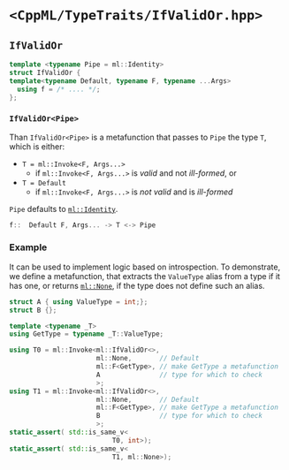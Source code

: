 # `<CppML/TypeTraits/IfValidOr.hpp>`

## `IfValidOr`

```c++
template <typename Pipe = ml::Identity>
struct IfValidOr {
template<typename Default, typename F, typename ...Args>
  using f = /* .... */;
};
```
### `IfValidOr<Pipe>`

Than `IfValidOr<Pipe>` is a metafunction that passes to `Pipe` the type `T`, which is either:
* `T = ml::Invoke<F, Args...>`
  * if `ml::Invoke<F, Args...>` is *valid* and not *ill-formed*, or
* `T = Default`
  * if `ml::Invoke<F, Args...>` is *not valid* and is *ill-formed*

`Pipe` defaults to [`ml::Identity`](../Functional/Identity.md).

```c++
f::  Default F, Args... -> T <-> Pipe
```

### Example

It can be used to implement logic based on introspection. To demonstrate, we define a metafunction, that extracts the `ValueType` alias from a type if it has one, or returns [`ml::None`](../Vocabulary/None.md), if the type does not define such an alias.

```c++
struct A { using ValueType = int;};
struct B {};

template <typename _T>
using GetType = typename _T::ValueType;

using T0 = ml::Invoke<ml::IfValidOr<>,
                      ml::None,       // Default
                      ml::F<GetType>, // make GetType a metafunction
                      A               // type for which to check
                      >;
using T1 = ml::Invoke<ml::IfValidOr<>,
                      ml::None,       // Default
                      ml::F<GetType>, // make GetType a metafunction
                      B               // type for which to check
                      >;
static_assert( std::is_same_v<
                          T0, int>);
static_assert( std::is_same_v<
                          T1, ml::None>);
```

